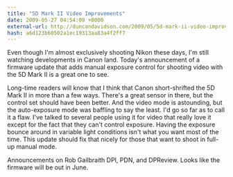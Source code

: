 ```yaml
---
title: "5D Mark II Video Improvements"
date: 2009-05-27 04:54:09 +0000
external-url: http://duncandavidson.com/2009/05/5d-mark-ii-video-improvements.html
hash: a6d123b60502a1ec19313aa83a4f2ff7
---
```


Even though I'm almost exclusively shooting Nikon these days, I'm still watching developments in Canon land. Today's announcement of a firmware update that adds manual exposure control for shooting video with the 5D Mark II is a great one to see. 


Long-time readers will know that I think that Canon short-shrifted the 5D Mark II in more than a few ways. There's a great sensor in there, but the control set should have been better. And the video mode is astounding, but the auto-exposure mode was baffling to say the least. I'd go so far as to call it a flaw. I've talked to several people using it for video that really love it except for the fact that they can't control exposure. Having the exposure bounce around in variable light conditions isn't what you want most of the time. This update should fix that nicely for those that want to shoot in full-up manual mode.


Announcements on Rob Gailbraith DPI, PDN, and DPReview. Looks like the firmware will be out in June.

